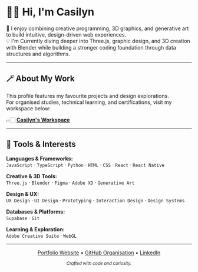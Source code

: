 # 👋🏻 Hi, I'm Casilyn

🎨 I enjoy combining creative programming, 3D graphics, and generative art to build intuitive, design-driven web experiences.  
💡 I'm Currently diving deeper into Three.js, graphic design, and 3D creation with Blender while building a stronger coding foundation through data structures and algorithms.

---

## 🪄 About My Work

This profile features my favourite projects and design explorations.  
For organised studies, technical learning, and certifications, visit my workspace below:

👉🏻 **[Casilyn's Workspace](https://github.com/by-zr)**

---

## 🔮 Tools & Interests

**Languages & Frameworks:**  
`JavaScript` · `TypeScript` · `Python` · `HTML` · `CSS` · `React` · `React Native`  

**Creative & 3D Tools:**  
`Three.js` · `Blender` · `Figma` · `Adobe XD` · `Generative Art`  

**Design & UX:**  
`UX Design` · `UI Design` · `Prototyping` · `Interaction Design` · `Design Systems`  

**Databases & Platforms:**  
`Supabase` · `Git` 

**Learning & Exploration:**  
 `Adobe Creative Suite` · `WebGL`

---

<p align="center">
  <a href="https://casilynzirui.tech" target="_blank">Portfolio Website</a> •
  <a href="https://github.com/by-zr" target="_blank">GitHub Organisation</a> •
  <a href="https://www.linkedin.com/in/casilynzirui/" target="_blank">LinkedIn</a>
</p>

<p align="center">
  <sub><em>Crafted with code and curiosity.</em></sub>
</p>
